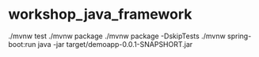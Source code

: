 # workshop_java_framework

./mvnw test
./mvnw package
./mvnw package -DskipTests
./mvnw spring-boot:run
java -jar target/demoapp-0.0.1-SNAPSHORT.jar
